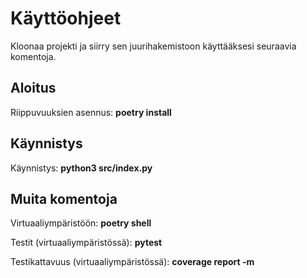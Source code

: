 # Käyttöohjeet

Kloonaa projekti ja siirry sen juurihakemistoon käyttääksesi seuraavia komentoja.

## Aloitus

Riippuvuuksien asennus: **poetry install**

## Käynnistys

Käynnistys: **python3 src/index.py**

## Muita komentoja

Virtuaaliympäristöön: **poetry shell**

Testit (virtuaaliympäristössä): **pytest**

Testikattavuus (virtuaaliympäristössä): **coverage report -m**